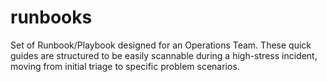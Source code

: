 # runbooks
Set of Runbook/Playbook designed for an Operations Team. These quick guides are structured to be easily scannable during a high-stress incident, moving from initial triage to specific problem scenarios.
